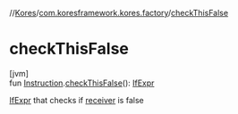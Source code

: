 //[Kores](../../index.md)/[com.koresframework.kores.factory](index.md)/[checkThisFalse](check-this-false.md)

# checkThisFalse

[jvm]\
fun [Instruction](../com.koresframework.kores/-instruction/index.md).[checkThisFalse](check-this-false.md)(): [IfExpr](../com.koresframework.kores.base/-if-expr/index.md)

[IfExpr](../com.koresframework.kores.base/-if-expr/index.md) that checks if [receiver](../com.koresframework.kores/-instruction/index.md) is false
